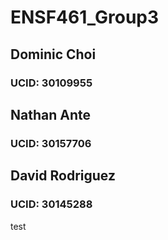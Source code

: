 # ENSF461_Group3
## Dominic Choi
### UCID: 30109955
## Nathan Ante
### UCID: 30157706
## David Rodriguez
### UCID: 30145288
test
